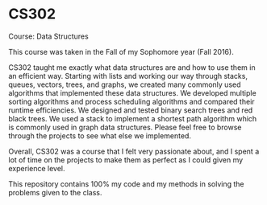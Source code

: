 # CS302
Course: Data Structures

This course was taken in the Fall of my Sophomore year (Fall 2016).

CS302 taught me exactly what data structures are and how to use them in an efficient way. Starting with lists and working our way through stacks, queues, vectors, trees, and graphs, we created many commonly used algorithms that implemented these data structures. We developed multiple sorting algorithms and process scheduling algorithms and compared their runtime efficiencies. We designed and tested binary search trees and red black trees. We used a stack to implement a shortest path algorithm which is commonly used in graph data structures. Please feel free to browse through the projects to see what else we implemented.

Overall, CS302 was a course that I felt very passionate about, and I spent a lot of time on the projects to make them as perfect as I could given my experience level.

This repository contains 100% my code and my methods in solving the problems given to the class.
